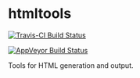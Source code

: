 # htmltools

[![Travis-CI Build Status](https://travis-ci.org/rstudio/htmltools.svg)](https://travis-ci.org/rstudio/htmltools)

[![AppVeyor Build Status](https://ci.appveyor.com/api/projects/status/github/rstudio/htmltools?branch=master&svg=true)](https://ci.appveyor.com/project/rstudio/htmltools)

Tools for HTML generation and output.
